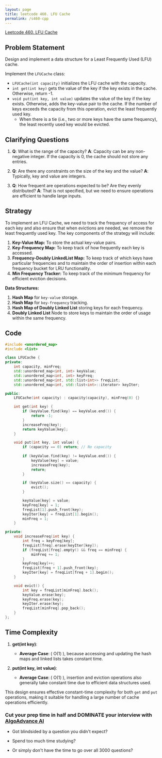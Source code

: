 ```yaml
---
layout: page
title: leetcode 460. LFU Cache
permalink: /s460-cpp
---
```

[Leetcode 460. LFU Cache](https://algoadvance.github.io/algoadvance/l460)
## Problem Statement

Design and implement a data structure for a Least Frequently Used (LFU) cache.

Implement the `LFUCache` class:

- `LFUCache(int capacity)` initializes the LFU cache with the capacity.
- `int get(int key)` gets the value of the key if the key exists in the cache. Otherwise, return -1.
- `void put(int key, int value)` updates the value of the key if the key exists. Otherwise, adds the key-value pair to the cache. If the number of keys exceeds the capacity from this operation, evict the least frequently used key.
  - When there is a tie (i.e., two or more keys have the same frequency), the least recently used key would be evicted.

## Clarifying Questions

1. **Q**: What is the range of the capacity?
   **A**: Capacity can be any non-negative integer. If the capacity is 0, the cache should not store any entries.
   
2. **Q**: Are there any constraints on the size of the key and the value?
   **A**: Typically, key and value are integers.

3. **Q**: How frequent are operations expected to be? Are they evenly distributed?
   **A**: That is not specified, but we need to ensure operations are efficient to handle large inputs.

## Strategy

To implement an LFU Cache, we need to track the frequency of access for each key and also ensure that when evictions are needed, we remove the least frequently used key. The key components of the strategy will include:

1. **Key-Value Map:** To store the actual key-value pairs.
2. **Key-Frequency Map:** To keep track of how frequently each key is accessed.
3. **Frequency-Doubly LinkedList Map:** To keep track of which keys have particular frequencies and to maintain the order of insertion within each frequency bucket for LRU functionality.
4. **Min Frequency Tracker:** To keep track of the minimum frequency for efficient eviction decisions.

**Data Structures:**

1. **Hash Map** for `key-value` storage.
2. **Hash Map** for `key-frequency` tracking.
3. **Hash Map of Doubly Linked List** storing keys for each frequency.
4. **Doubly Linked List** Node to store keys to maintain the order of usage within the same frequency.

## Code

```cpp
#include <unordered_map>
#include <list>

class LFUCache {
private:
    int capacity, minFreq;
    std::unordered_map<int, int> keyValue;
    std::unordered_map<int, int> keyFreq;
    std::unordered_map<int, std::list<int>> freqList;
    std::unordered_map<int, std::list<int>::iterator> keyIter;

public:
    LFUCache(int capacity) : capacity(capacity), minFreq(0) {}

    int get(int key) {
        if (keyValue.find(key) == keyValue.end()) {
            return -1;
        }
        increaseFreq(key);
        return keyValue[key];
    }

    void put(int key, int value) {
        if (capacity == 0) return; // No capacity
        
        if (keyValue.find(key) != keyValue.end()) {
            keyValue[key] = value;
            increaseFreq(key);
            return;
        }

        if (keyValue.size() == capacity) {
            evict();
        }

        keyValue[key] = value;
        keyFreq[key] = 1;
        freqList[1].push_front(key);
        keyIter[key] = freqList[1].begin();
        minFreq = 1;
    }

private:
    void increaseFreq(int key) {
        int freq = keyFreq[key];
        freqList[freq].erase(keyIter[key]);
        if (freqList[freq].empty() && freq == minFreq) {
            minFreq += 1;
        }
        keyFreq[key]++;
        freqList[freq + 1].push_front(key);
        keyIter[key] = freqList[freq + 1].begin();
    }

    void evict() {
        int key = freqList[minFreq].back();
        keyValue.erase(key);
        keyFreq.erase(key);
        keyIter.erase(key);
        freqList[minFreq].pop_back();
    }
};
```

## Time Complexity

1. **get(int key)**:
   - **Average Case**: \( O(1) \), because accessing and updating the hash maps and linked lists takes constant time.
   
2. **put(int key, int value)**:
   - **Average Case**: \( O(1) \), insertion and eviction operations also generally take constant time due to efficient data structures used.

This design ensures effective constant-time complexity for both `get` and `put` operations, making it suitable for handling a large number of cache operations efficiently.


### Cut your prep time in half and DOMINATE your interview with [AlgoAdvance AI](https://algoAdvance.com)

- Got blindsided by a question you didn't expect?

- Spend too much time studying?

- Or simply don't have the time to go over all 3000 questions?

